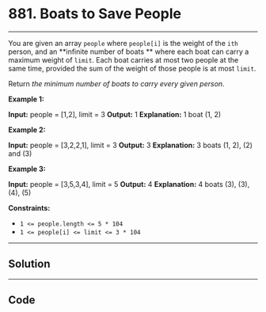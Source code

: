 # 881. Boats to Save People

---

You are given an array `people` where `people[i]` is the weight of the `ith` person, and an **infinite number of boats ** where each boat can carry a maximum weight of `limit`. Each boat carries at most two people at the same time, provided the sum of the weight of those people is at most `limit`.

Return _the minimum number of boats to carry every given person_.

 

**Example 1:**


**Input:** people = [1,2], limit = 3
**Output:** 1
**Explanation:** 1 boat (1, 2)


**Example 2:**


**Input:** people = [3,2,2,1], limit = 3
**Output:** 3
**Explanation:** 3 boats (1, 2), (2) and (3)


**Example 3:**


**Input:** people = [3,5,3,4], limit = 5
**Output:** 4
**Explanation:** 4 boats (3), (3), (4), (5)


 

**Constraints:**

  * `1 <= people.length <= 5 * 104`
  * `1 <= people[i] <= limit <= 3 * 104`

---

## Solution



---

## Code
```python


```